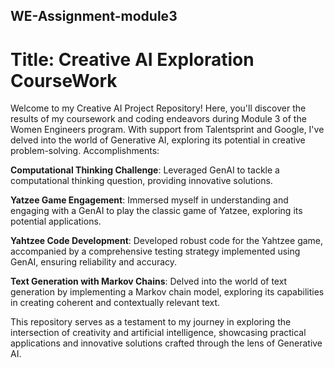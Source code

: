 ## WE-Assignment-module3
# Title: Creative AI Exploration CourseWork

Welcome to my Creative AI Project Repository! Here, you'll discover the results of my coursework and coding endeavors during Module 3 of the Women Engineers program. With support from Talentsprint and Google, I've delved into the world of Generative AI, exploring its potential in creative problem-solving.
Accomplishments:

**Computational Thinking Challenge**: Leveraged GenAI to tackle a computational thinking question, providing innovative solutions.


**Yatzee Game Engagement**: Immersed myself in understanding and engaging with a GenAI to play the classic game of Yatzee, exploring its potential applications.


**Yahtzee Code Development**: Developed robust code for the Yahtzee game, accompanied by a comprehensive testing strategy implemented using GenAI, ensuring reliability and accuracy.


**Text Generation with Markov Chains**: Delved into the world of text generation by implementing a Markov chain model, exploring its capabilities in creating coherent and contextually relevant text.


This repository serves as a testament to my journey in exploring the intersection of creativity and artificial intelligence, showcasing practical applications and innovative solutions crafted through the lens of Generative AI.





